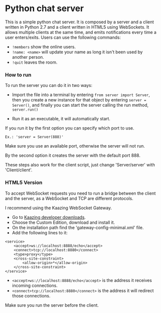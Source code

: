 Python chat server
=================

This is a simple python chat server.
It is composed by a server and a client written
in Python 2.7 and a client written in HTML5 using
WebSockets.
It allows multiple clients at the same time, and
emits notifications every time a user enters/exits.
Users can use the following commands:
* `!members` show the online users.
* `!name: <name>` will update your name as long it
isn't been used by another person.
* `!quit` leaves the room.

### How to run

To run the server you can do it in two ways:

* Import the file into a terminal by entering
`from server import Server`, then you create a
new instance for that object by entering
`server = Server()`, and finally you can start
the server calling the run method, `server.run()`

* Run it as an executable, it will
automatically start.

If you run it by the first option you can
specify which port to use.

`Ex.: 'server = Server(888)'`

Make sure you use an available port, otherwise
the server will not run.

By the second option it creates the server
with the default port 888.

These steps also work for the client
script, just change 'Server/server' with
'Client/client'.

### HTML5 Version

To accept WebSocket requests you need to run a
bridge between the client and the server, as a
WebSocket and TCP are different protocols.

I recommend using the Kaazing WebSocket Gateway.

* Go to [Kaazing developer downloads](http://developer.kaazing.com/downloads/).
* Choose the Custom Edition, download and install it.
* On the installation path find the 'gateway-config-minimal.xml' file.
* Add the following lines to it:
```
<service>
    <accept>ws://localhost:8888/echo</accept>
    <connect>tcp://localhost:8880</connect>
    <type>proxy</type>
    <cross-site-constraint>
        <allow-origin>*</allow-origin>
    </cross-site-constraint>
</service>
```

* `<accept>ws://localhost:8888/echo</accept>` is the address it receives incoming connections.
* `<connect>tcp://localhost:8880</connect>` is the address it will redirect those connections.

Make sure you run the server before the client.
